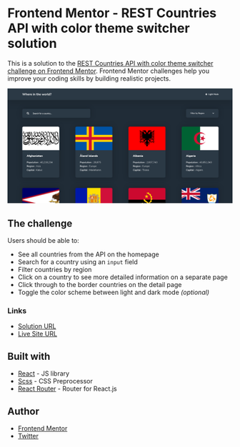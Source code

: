 # Frontend Mentor - REST Countries API with color theme switcher solution

This is a solution to the [REST Countries API with color theme switcher challenge on Frontend Mentor](https://www.frontendmentor.io/challenges/rest-countries-api-with-color-theme-switcher-5cacc469fec04111f7b848ca). Frontend Mentor challenges help you improve your coding skills by building realistic projects.

![](./screenshot.png)

## The challenge

Users should be able to:

- See all countries from the API on the homepage
- Search for a country using an `input` field
- Filter countries by region
- Click on a country to see more detailed information on a separate page
- Click through to the border countries on the detail page
- Toggle the color scheme between light and dark mode *(optional)*

### Links

- [Solution URL](https://www.frontendmentor.io/solutions/rest-countries-app-F3tGGmSil)
- [Live Site URL](https://rest-countries-app-one.vercel.app)

## Built with

- [React](https://reactjs.org/) - JS library
- [Scss](https://www.sass-lang.com) - CSS Preprocessor
- [React Router](https://reactrouter.com/) - Router for React.js
## Author

- [Frontend Mentor](https://www.frontendmentor.io/profile/arshWebDev)
- [Twitter](https://www.twitter.com/arshWebDev)
